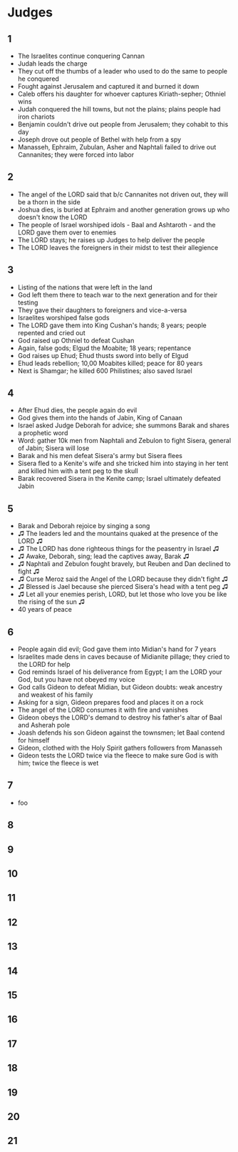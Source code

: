 # Judges

## 1
- The Israelites continue conquering Cannan
- Judah leads the charge
- They cut off the thumbs of a leader who used to do the same to people he conquered
- Fought against Jerusalem and captured it and burned it down
- Caleb offers his daughter for whoever captures Kiriath-sepher; Othniel wins
- Judah conquered the hill towns, but not the plains; plains people had iron chariots
- Benjamin couldn't drive out people from Jerusalem; they cohabit to this day
- Joseph drove out people of Bethel with help from a spy
- Manasseh, Ephraim, Zubulan, Asher and Naphtali failed to drive out Cannanites; they were forced into labor

## 2

- The angel of the LORD said that b/c Cannanites not driven out, they will be a thorn in the side
- Joshua dies, is buried at Ephraim and another generation grows up who doesn't know the LORD
- The people of Israel worshiped idols - Baal and Ashtaroth - and the LORD gave them over to enemies
- The LORD stays; he raises up Judges to help deliver the people
- The LORD leaves the foreigners in their midst to test their allegience

## 3

- Listing of the nations that were left in the land
- God left them there to teach war to the next generation and for their testing
- They gave their daughters to foreigners and vice-a-versa
- Israelites worshiped false gods
- The LORD gave them into King Cushan's hands; 8 years; people repented and cried out
- God raised up Othniel to defeat Cushan
- Again, false gods; Elgud the Moabite; 18 years; repentance
- God raises up Ehud; Ehud thusts sword into belly of Elgud
- Ehud leads rebellion; 10,00 Moabites killed; peace for 80 years
- Next is Shamgar; he killed 600 Philistines; also saved Israel

## 4

- After Ehud dies, the people again do evil
- God gives them into the hands of Jabin, King of Canaan
- Israel asked Judge Deborah for advice; she summons Barak and shares a prophetic word
- Word: gather 10k men from Naphtali and Zebulon to fight Sisera, general of Jabin; Sisera will lose
- Barak and his men defeat Sisera's army but Sisera flees
- Sisera fled to a Kenite's wife and she tricked him into staying in her tent and killed him with a tent peg to the skull
- Barak recovered Sisera in the Kenite camp; Israel ultimately defeated Jabin

## 5

- Barak and Deborah rejoice by singing a song
- ♫ The leaders led and the mountains quaked at the presence of the LORD ♫
- ♫ The LORD has done righteous things for the peasentry in Israel ♫
- ♫ Awake, Deborah, sing; lead the captives away, Barak ♫
- ♫ Naphtali and Zebulon fought bravely, but Reuben and Dan declined to fight ♫
- ♫ Curse Meroz said the Angel of the LORD because they didn't fight ♫
- ♫ Blessed is Jael because she pierced Sisera's head with a tent peg ♫
- ♫ Let all your enemies perish, LORD, but let those who love you be like the rising of the sun ♫
- 40 years of peace

## 6

- People again did evil; God gave them into Midian's hand for 7 years
- Israelites made dens in caves because of Midianite pillage; they cried to the LORD for help
- God reminds Israel of his deliverance from Egypt; I am the LORD your God, but you have not obeyed my voice
- God calls Gideon to defeat Midian, but Gideon doubts: weak ancestry and weakest of his family
- Asking for a sign, Gideon prepares food and places it on a rock
- The angel of the LORD consumes it with fire and vanishes
- Gideon obeys the LORD's demand to destroy his father's altar of Baal and Asherah pole
- Joash defends his son Gideon against the townsmen; let Baal contend for himself
- Gideon, clothed with the Holy Spirit gathers followers from Manasseh
- Gideon tests the LORD twice via the fleece to make sure God is with him; twice the fleece is wet

## 7

- foo

## 8

## 9

## 10

## 11

## 12

## 13

## 14

## 15

## 16

## 17

## 18

## 19

## 20

## 21
